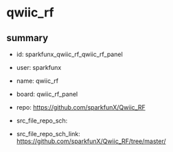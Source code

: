 # qwiic_rf
 
## summary 
* id: sparkfunx_qwiic_rf_qwiic_rf_panel
* user: sparkfunx
* name: qwiic_rf
* board: qwiic_rf_panel
* repo: https://github.com/sparkfunX/Qwiic_RF



* src_file_repo_sch: 
* src_file_repo_sch_link: https://github.com/sparkfunX/Qwiic_RF/tree/master/






